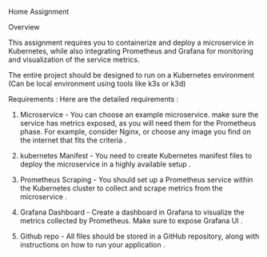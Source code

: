 Home Assignment 

Overview 

This assignment requires you to containerize and deploy a microservice in Kubernetes, 
while also integrating Prometheus and Grafana for monitoring and visualization of the
service metrics.

The entire project should be designed to run on a Kubernetes environment (Can be 
local environment using tools like k3s or k3d) 

Requirements : 
Here are the detailed requirements : 

1. Microservice - You can choose an example microservice. make sure the service 
has metrics exposed, as you will need them for the Prometheus phase. For 
example, consider Nginx, or choose any image you find on the internet that fits the 
criteria .

3. kubernetes Manifest - You need to create Kubernetes manifest files to deploy the 
microservice in a highly available setup .

5. Prometheus Scraping - You should set up a Prometheus service within the 
Kubernetes cluster to collect and scrape metrics from the microservice .

7. Grafana Dashboard - Create a dashboard in Grafana to visualize the metrics 
collected by Prometheus. Make sure to expose Grafana UI .

9. Github repo - All files should be stored in a GitHub repository, along with 
instructions on how to run your application . 
